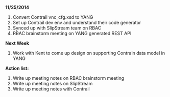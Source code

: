 **11/25/2014**

1. Convert Contrail vnc_cfg.xsd to YANG
2. Set up Contrail dev env and understand their code generator
3. Synced up with SlipStream team on RBAC
4. RBAC brainstorm meeting on YANG generated REST API

**Next Week**

1. Work with Kent to come up design on supporting Contrain data model in YANG

**Action list:**

1. Write up meeting notes on RBAC brainstorm meeting
2. Write up meeting notes on SlipStream
3. Write up meeting notes with Contrail
